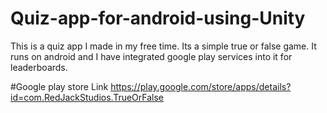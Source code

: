 # Quiz-app-for-android-using-Unity
This is a quiz app I made in my free time. Its a simple true or false game. It runs on android and I have integrated google play services into it for leaderboards. 


#Google play store Link
https://play.google.com/store/apps/details?id=com.RedJackStudios.TrueOrFalse
